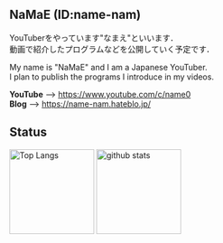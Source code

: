 ## NaMaE (ID:name-nam)
YouTuberをやっています"なまえ"といいます．  
動画で紹介したプログラムなどを公開していく予定です．  

My name is "NaMaE" and I am a Japanese YouTuber.  
I plan to publish the programs I introduce in my videos.  

__YouTube__ --> https://www.youtube.com/c/name0  
__Blog__ --> https://name-nam.hateblo.jp/  

## Status
<p align="left"> 
  <img alt="Top Langs" height="150px" src="https://github-readme-stats.vercel.app/api/top-langs/?username=name-nam&layout=compact&show_icons=true" />
  <img alt="github stats" height="150px" src="https://github-readme-stats.vercel.app/api?username=name-nam&show_icons=ture" />
</p>

<!--
**name-nam/name-nam** is a ✨ _special_ ✨ repository because its `README.md` (this file) appears on your GitHub profile.

Here are some ideas to get you started:

- 🔭 I’m currently working on ...
- 🌱 I’m currently learning ...
- 👯 I’m looking to collaborate on ...
- 🤔 I’m looking for help with ...
- 💬 Ask me about ...
- 📫 How to reach me: ...
- 😄 Pronouns: ...
- ⚡ Fun fact: ...
-->
